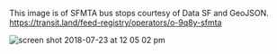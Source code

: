 This image is of SFMTA bus stops courtesy of Data SF and GeoJSON.
https://transit.land/feed-registry/operators/o-9q8y-sfmta

![screen shot 2018-07-23 at 12 05 02 pm](https://user-images.githubusercontent.com/29785389/43097606-6c48fa3e-8e71-11e8-955d-d72b7bb5bf69.png)

